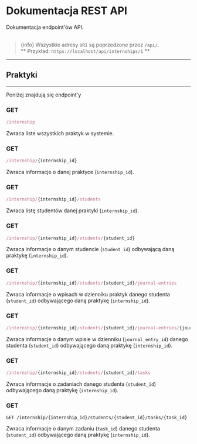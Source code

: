# Dokumentacja REST API
Dokumentacja endpoint'ów API.  
<br>

> {info} Wszystkie adresy `URI` są poprzedzone przez `/api/`.  
> ** Przykład: `https://localhost/api/internships/1` **

---

## Praktyki

---

Poniżej znajdują się endpoint'y 

### <larecipe-badge type="danger" rounded>GET</larecipe-badge> 
```js
/internship
```
Zwraca liste wszystkich praktyk w systemie.

### <larecipe-badge type="success" rounded>GET</larecipe-badge>
```js
/internship/{internship_id}
```
Zwraca informacje o danej praktyce (`internship_id`).

### <larecipe-badge type="success" rounded>GET</larecipe-badge> 
```js 
/internship/{internship_id}/students
```
Zwraca listę studentów danej praktyki (`internship_id`).

### <larecipe-badge type="success" rounded>GET</larecipe-badge>
```js 
/internship/{internship_id}/students/{student_id}
```
Zwraca informacje o danym studencie (`student_id`) odbywającą daną praktykę (`internship_id`).

### <larecipe-badge type="success" rounded>GET</larecipe-badge>
```js 
/internship/{internship_id}/students/{student_id}/journal-entries
```
Zwraca informacje o wpisach w dzienniku praktyk danego studenta (`student_id`) odbywającego daną praktykę (`internship_id`).

### <larecipe-badge type="success" rounded>GET</larecipe-badge> 
```js 
/internship/{internship_id}/students/{student_id}/journal-entries/{journal_entry_id}
```
Zwraca informacje o danym wpisie w dzienniku (`journal_entry_id`) danego studenta (`student_id`) odbywającego daną praktykę (`internship_id`).

### <larecipe-badge type="success" rounded>GET</larecipe-badge> 
```js 
/internship/{internship_id}/students/{student_id}/tasks
```
Zwraca informacje o zadaniach danego studenta (`student_id`) odbywającego daną praktykę (`internship_id`).

### <larecipe-badge type="success" rounded>GET</larecipe-badge>
```uri 
GET /internship/{internship_id}/students/{student_id}/tasks/{task_id}
```
Zwraca informacje o danym zadaniu (`task_id`) danego studenta (`student_id`) odbywającego daną praktykę (`internship_id`).